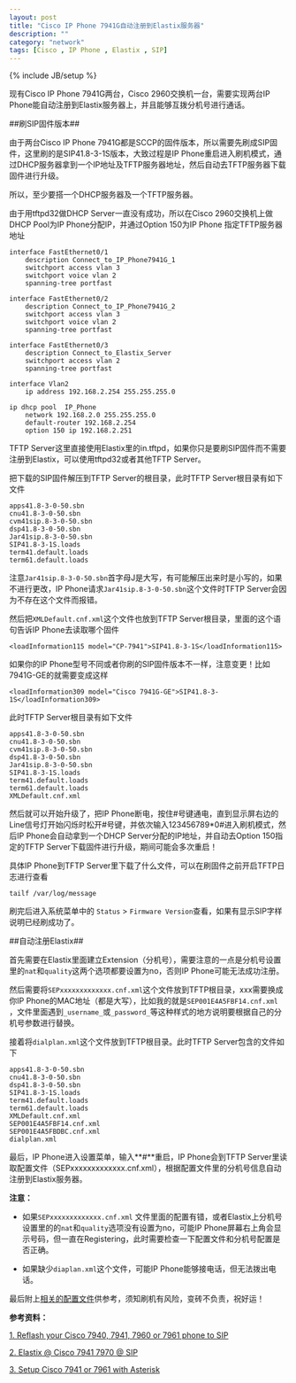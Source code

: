 ```yaml
---
layout: post
title: "Cisco IP Phone 7941G自动注册到Elastix服务器"
description: ""
category: "network" 
tags: [Cisco , IP Phone , Elastix , SIP]
---
```

{% include JB/setup %}

现有Cisco IP Phone 7941G两台，Cisco 2960交换机一台，需要实现两台IP Phone能自动注册到Elastix服务器上，并且能够互拨分机号进行通话。

##刷SIP固件版本##

由于两台Cisco IP Phone 7941G都是SCCP的固件版本，所以需要先刷成SIP固件，这里刷的是SIP41.8-3-1S版本，大致过程是IP Phone重启进入刷机模式，通过DHCP服务器拿到一个IP地址及TFTP服务器地址，然后自动去TFTP服务器下载固件进行升级。

所以，至少要搭一个DHCP服务器及一个TFTP服务器。

由于用tftpd32做DHCP Server一直没有成功，所以在Cisco 2960交换机上做DHCP Pool为IP Phone分配IP，并通过Option 150为IP Phone 指定TFTP服务器地址

	interface FastEthernet0/1
		description Connect_to_IP_Phone7941G_1
		switchport access vlan 3
		switchport voice vlan 2
		spanning-tree portfast

	interface FastEthernet0/2
		description Connect_to_IP_Phone7941G_2
		switchport access vlan 3
		switchport voice vlan 2
		spanning-tree portfast

	interface FastEthernet0/3
		description Connect_to_Elastix_Server
		switchport access vlan 2
		spanning-tree portfast

	interface Vlan2
		ip address 192.168.2.254 255.255.255.0

	ip dhcp pool  IP_Phone
		network 192.168.2.0 255.255.255.0
		default-router 192.168.2.254 
		option 150 ip 192.168.2.251


TFTP Server这里直接使用Elastix里的in.tftpd，如果你只是要刷SIP固件而不需要注册到Elastix，可以使用tftpd32或者其他TFTP Server。

把下载的SIP固件解压到TFTP Server的根目录，此时TFTP Server根目录有如下文件

	apps41.8-3-0-50.sbn
	cnu41.8-3-0-50.sbn
	cvm41sip.8-3-0-50.sbn
	dsp41.8-3-0-50.sbn
	Jar41sip.8-3-0-50.sbn
	SIP41.8-3-1S.loads
	term41.default.loads
	term61.default.loads

注意`Jar41sip.8-3-0-50.sbn`首字母J是大写，有可能解压出来时是小写的，如果不进行更改，IP Phone请求`Jar41sip.8-3-0-50.sbn`这个文件时TFTP Server会因为不存在这个文件而报错。

然后把`XMLDefault.cnf.xml`这个文件也放到TFTP Server根目录，里面的这个语句告诉IP Phone去读取哪个固件

	<loadInformation115 model="CP-7941">SIP41.8-3-1S</loadInformation115>

如果你的IP Phone型号不同或者你刷的SIP固件版本不一样，注意变更！比如7941G-GE的就需要变成这样

	<loadInformation309 model="Cisco 7941G-GE">SIP41.8-3-1S</loadInformation309>

此时TFTP Server根目录有如下文件

	apps41.8-3-0-50.sbn
	cnu41.8-3-0-50.sbn
	cvm41sip.8-3-0-50.sbn
	dsp41.8-3-0-50.sbn
	Jar41sip.8-3-0-50.sbn
	SIP41.8-3-1S.loads
	term41.default.loads
	term61.default.loads
	XMLDefault.cnf.xml

然后就可以开始升级了，把IP Phone断电，按住#号键通电，直到显示屏右边的Line信号灯开始闪烁时松开#号键，并依次输入123456789*0#进入刷机模式，然后IP Phone会自动拿到一个DHCP Server分配的IP地址，并自动去Option 150指定的TFTP Server下载固件进行升级，期间可能会多次重启！

具体IP Phone到TFTP Server里下载了什么文件，可以在刷固件之前开启TFTP日志进行查看

	tailf /var/log/message

刷完后进入系统菜单中的 `Status` > `Firmware Version`查看，如果有显示SIP字样说明已经刷成功了。

##自动注册Elastix##

首先需要在Elastix里面建立Extension（分机号），需要注意的一点是分机号设置里的`nat`和`quality`这两个选项都要设置为no，否则IP Phone可能无法成功注册。

然后需要将`SEPxxxxxxxxxxxxx.cnf.xml`这个文件放到TFTP根目录，xxx需要换成你IP Phone的MAC地址（都是大写），比如我的就是`SEP001E4A5FBF14.cnf.xml` ，文件里面遇到`_username_`或`_password_`等这种样式的地方说明要根据自己的分机号参数进行替换。

接着将`dialplan.xml`这个文件放到TFTP根目录。此时TFTP Server包含的文件如下

	apps41.8-3-0-50.sbn
	cnu41.8-3-0-50.sbn
	dsp41.8-3-0-50.sbn
	SIP41.8-3-1S.loads
	term41.default.loads
	term61.default.loads
	XMLDefault.cnf.xml
	SEP001E4A5FBF14.cnf.xml
	SEP001E4A5FBDBC.cnf.xml
	dialplan.xml

最后，IP Phone进入设置菜单，输入\*\*#\*\*重启，IP Phone会到TFTP Server里读取配置文件（SEPxxxxxxxxxxxxx.cnf.xml），根据配置文件里的分机号信息自动注册到Elastix服务器。

**注意：**

*	如果`SEPxxxxxxxxxxxxx.cnf.xml` 文件里面的配置有错，或者Elastix上分机号设置里的的`nat`和`quality`选项没有设置为no，可能IP Phone屏幕右上角会显示号码，但一直在Registering，此时需要检查一下配置文件和分机号配置是否正确。

*	如果缺少`diaplan.xml`这个文件，可能IP Phone能够接电话，但无法拨出电话。

最后附上[相关的配置文件](http://pan.baidu.com/s/1Bx4BG)供参考，须知刷机有风险，变砖不负责，祝好运！

**参考资料：**

 [1. Reflash your Cisco 7940, 7941, 7960 or 7961 phone to SIP]( http://greenwirecommunications.com/phone-systems/cisco-ip-phones/reflash-cisco-7940-7941-7960-7961-phone-sip/)

 [2. Elastix @ Cisco 7941 7970 @ SIP](http://holisticware.net/holisticware/know-how/system-integration/ip-telephony-voip/equipment/ip-phones/cisco-linksys/elastix--cisco-7941-7970--sip)

 [3. Setup Cisco 7941 or 7961 with Asterisk]( http://www.selbytech.com/2009/10/setup-cisco-7941-or-7961-with-asterisk)
